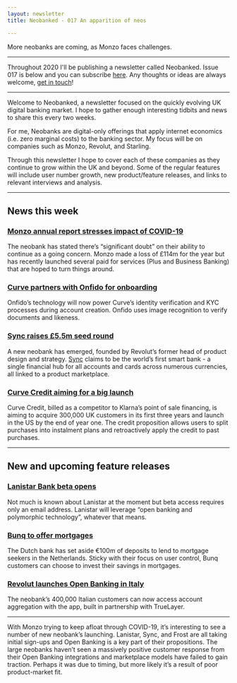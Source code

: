```yaml
---
layout: newsletter
title: Neobanked - 017 An apparition of neos 

---
```


More neobanks are coming, as Monzo faces challenges.

---

Throughout 2020 I'll be publishing a newsletter called Neobanked. Issue 017 is below and you can subscribe [here](https://neobanked.substack.com). Any thoughts or ideas are always welcome, [get in touch](murdo.connochie@gmail.com)!

---

Welcome to Neobanked, a newsletter focused on the quickly evolving UK digital banking market. I hope to gather enough interesting tidbits and news to share this every two weeks.

For me, Neobanks are digital-only offerings that apply internet economics (i.e. zero marginal costs) to the banking sector. My focus will be on companies such as Monzo, Revolut, and Starling. 

Through this newsletter I hope to cover each of these companies as they continue to grow within the UK and beyond. Some of the regular features will include user number growth, new product/feature releases, and links to relevant interviews and analysis.

---

## News this week

### [Monzo annual report stresses impact of COVID-19](https://www.finextra.com/newsarticle/36317/monzo-covid19-casts-significant-doubt-on-ability-to-continue-operating)
The neobank has stated there’s “significant doubt” on their ability to continue as a going concern. Monzo made a loss of £114m for the year but has recently launched several paid for services (Plus and Business Banking) that are hoped to turn things around. 

### [Curve partners with Onfido for onboarding](https://www.finextra.com/pressarticle/83497/curve-recruits-onfido-for-customer-onboarding)
Onfido’s technology will now power Curve’s identity verification and KYC processes during account creation. Onfido uses image recognition to verify documents and likeness.

### [Sync raises £5.5m seed round](https://www.finextra.com/newsarticle/36340/smartbank-sync-raises-55-million-seed-round)
A new neobank has emerged, founded by Revolut’s former head of product design and strategy. [Sync](https://sync.money) claims to be the world’s first smart bank - a single financial hub for all accounts and cards across numerous currencies, all linked to a product marketplace.

### [Curve Credit aiming for a big launch](https://www.altfi.com/article/6899_curves-new-credit-proposition-plans-to-entice-up-to-300000-uk-customers-in-three-years-and-make-a-splash-in-the-u)
Curve Credit, billed as a competitor to Klarna’s point of sale financing, is aiming to acquire 300,000 UK customers in its first three years and launch in the US by the end of year one. The credit proposition allows users to split purchases into instalment plans and retroactively apply the credit to past purchases.

---

## New and upcoming feature releases

### [Lanistar Bank beta opens](https://iamlanistar.com/)
Not much is known about Lanistar at the moment but beta access requires only an email address. Lanistar will leverage “open banking and polymorphic technology”, whatever that means.

### [Bunq to offer mortgages](https://www.altfi.com/article/6879_bunq-banks-on-mortgages)
The Dutch bank has set aside €100m of deposits to lend to mortgage seekers in the Netherlands. Sticky with their focus on user control, Bunq customers can choose to invest their savings in mortgages.

### [Revolut launches Open Banking in Italy](https://www.altfi.com/article/6902_revolut-launches-open-banking-in-italy)
The neobank’s 400,000 Italian customers can now access account aggregation with the app, built in partnership with TrueLayer.

---

With Monzo trying to keep afloat through COVID-19, it’s interesting to see a number of new neobank’s launching. Lanistar, Sync, and Frost are all taking initial sign-ups and Open Banking is a key part of their propositions. The large neobanks haven’t seen a massively positive customer response from their Open Banking integrations and marketplace models have failed to gain traction. Perhaps it was due to timing, but more likely it’s a result of poor product-market fit. 